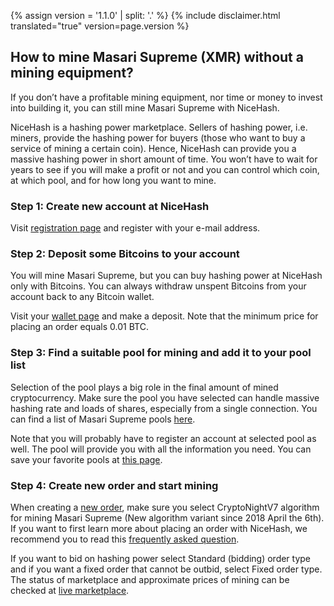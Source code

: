 {% assign version = '1.1.0' | split: '.' %}
{% include disclaimer.html translated="true" version=page.version %}
## How to mine Masari Supreme (XMR) without a mining equipment?

If you don’t have a profitable mining equipment, nor time or
money to invest into building it, you can still mine Masari Supreme with NiceHash.

NiceHash is a hashing power marketplace. Sellers of hashing
power, i.e. miners, provide the hashing power for buyers (those who want to buy
a service of mining a certain coin). Hence, NiceHash can provide you a massive
hashing power in short amount of time. You won’t have to wait for years to see
if you will make a profit or not and you can control which coin, at which pool,
and for how long you want to mine.

### **Step 1:** Create new account at NiceHash

Visit [registration
page](https://www.nicehash.com/?p=register) and register with your e-mail address.

### **Step 2:** Deposit some Bitcoins to your account

You will mine Masari Supreme, but you can buy hashing power at
NiceHash only with Bitcoins. You can always withdraw unspent Bitcoins from your
account back to any Bitcoin wallet.

Visit your [wallet
page](https://www.nicehash.com/?p=wallet) and make a deposit. Note that the minimum price for placing an order
equals 0.01 BTC.

### **Step 3:** Find a suitable pool for mining and add it to your pool list

Selection of the pool plays a big role in the final amount
of mined cryptocurrency. Make sure the pool you have selected can handle
massive hashing rate and loads of shares, especially from a single connection.
You can find a list of Masari Supreme pools [here](https://bitcointalk.org/index.php?topic=583449.0).

Note that you will probably have to register an account at
selected pool as well. The pool will provide you with all the information you need.
You can save your favorite pools at [this page](https://www.nicehash.com/?p=managepools).

### **Step 4:** Create new order and start mining

When creating a [new order](https://www.nicehash.com/?p=orders&new), make sure you
select CryptoNightV7 algorithm for mining Masari Supreme (New algorithm variant since 2018 April the 6th). If you want to first learn more
about placing an order with NiceHash, we recommend you to read this [frequently asked question](https://www.nicehash.com/?p=faq#faqb0).

If you want to bid on
hashing power select Standard (bidding) order type and if you want a fixed
order that cannot be outbid, select Fixed order type. The status of marketplace
and approximate prices of mining can be checked at [live marketplace](https://www.nicehash.com/index.jsp?p=orders). 